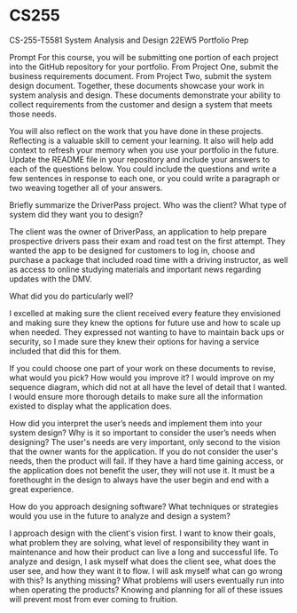 # CS255
CS-255-T5581 System Analysis and Design 22EW5 Portfolio Prep

Prompt
For this course, you will be submitting one portion of each project into the GitHub repository for your portfolio. From Project One, submit the business requirements document. From Project Two, submit the system design document. Together, these documents showcase your work in system analysis and design. These documents demonstrate your ability to collect requirements from the customer and design a system that meets those needs.

You will also reflect on the work that you have done in these projects. Reflecting is a valuable skill to cement your learning. It also will help add context to refresh your memory when you use your portfolio in the future. Update the README file in your repository and include your answers to each of the questions below. You could include the questions and write a few sentences in response to each one, or you could write a paragraph or two weaving together all of your answers.

Briefly summarize the DriverPass project. Who was the client? What type of system did they want you to design?

The client was the owner of DriverPass, an application to help prepare prospective drivers pass their exam and road test on the first attempt. They wanted the app to be designed for customers to log in, choose and purchase a package that included road time with a driving instructor, as well as access to online studying materials and important news regarding updates with the DMV.

What did you do particularly well?

I excelled at making sure the client received every feature they envisioned and making sure they knew the options for future use and how to scale up when needed.
They expressed not wanting to have to maintain back ups or security, so I made sure they knew their options for having a service included that did this for them.

If you could choose one part of your work on these documents to revise, what would you pick? How would you improve it?
I would improve on my sequence diagram, which did not at all have the level of detail that I wanted. I would ensure more thorough details to make sure all the information existed to display what the application does. 

How did you interpret the user’s needs and implement them into your system design? Why is it so important to consider the user’s needs when designing?
The user's needs are very important, only second to the vision that the owner wants for the application. If you do not consider the user's needs, then the product will fail. If they have a hard time gaining access, or the application does not benefit the user, they will not use it. It must be a forethought in the design to always have the user begin and end with a great experience. 

How do you approach designing software? What techniques or strategies would you use in the future to analyze and design a system?

I approach design with the client's vision first. I want to know their goals, what problem they are solving, what level of responsibility they want in maintenance and how their product can live a long and successful life. To analyze and design, I ask myself what does the client see, what does the user see, and how they want it to flow. I will ask myself what can go wrong with this? Is anything missing? What problems will users eventually run into when operating the products? Knowing and planning for all of these issues will prevent most from ever coming to fruition. 

